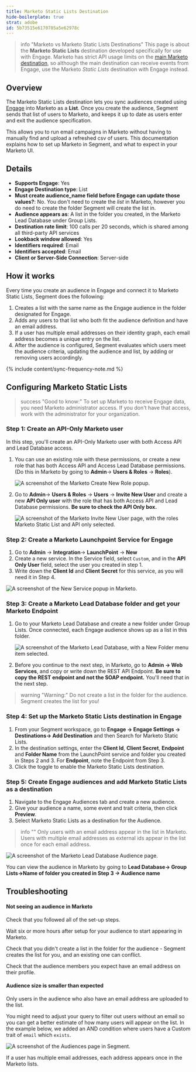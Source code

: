 ```yaml
---
title: Marketo Static Lists Destination
hide-boilerplate: true
strat: adobe
id: 5b73515e6170785a5e62978c
---
```

> info "Marketo vs Marketo Static Lists Destinations"
> This page is about the **Marketo Static Lists** destination developed specifically for use with Engage. Marketo has strict API usage limits on the [main Marketo destination](/docs/connections/destinations/catalog/marketo-v2/), so although the main destination can receive events from Engage, use the Marketo *Static Lists* destination with Engage instead.

## Overview

The Marketo Static Lists destination lets you sync audiences created using [Engage](/docs/engage) into Marketo as a **List**. Once you create the audience, Segment sends that list of users to Marketo, and keeps it up to date as users enter and exit the audience specification.

This allows you to run email campaigns in Marketo without having to manually find and upload a refreshed csv of users. This documentation explains how to set up Marketo in Segment, and what to expect in your Marketo UI.


## Details

- **Supports Engage**: Yes
- **Engage Destination type**: List
- **Must create audience_name field before Engage can update those values?**: No. You don't need to create the _list_ in Marketo, however you do need to create the folder Segment will create the list in.
- **Audience appears as**: A list in the folder you created, in the Marketo Lead Database under Group Lists.
- **Destination rate limit**: 100 calls per 20 seconds, which is shared among all third-party API services
- **Lookback window allowed**: Yes
- **Identifiers required**: Email
- **Identifiers accepted**: Email
- **Client or Server-Side Connection**: Server-side


## How it works

Every time you create an audience in Engage and connect it to Marketo Static Lists, Segment does the following:

1. Creates a list with the same name as the Engage audience in the folder designated for Engage.
2. Adds any users to that list who both fit the audience definition and have an email address.
3. If a user has multiple email addresses on their identity graph, each email address becomes a unique entry on the list.
4. After the audience is configured, Segment evaluates which users meet the audience criteria, updating the audience and list, by adding or removing users accordingly.

{% include content/sync-frequency-note.md %}

## Configuring Marketo Static Lists

> success "Good to know:"
> To set up Marketo to receive Engage data, you need Marketo administrator access. If you don't have that access, work with the administrator for your organization.

### Step 1: Create an API-Only Marketo user

In this step, you'll create an API-Only Marketo user with both Access API and Lead Database access.

1. You can use an existing role with these permissions, or create a new role that has both Access API and Access Lead Database permissions. (Do this in Marketo by going to **Admin**→ **Users & Roles** → **Roles**).

   ![A screenshot of the Marketo Create New Role popup.](images/marketosl-create-new-role.png)

2. Go to **Admin**→ **Users & Roles** → **Users** → **Invite New User** and create a new **API Only user** with the role that has both Access API and Lead Database permissions. **Be sure to check the API Only box.**

   ![A screenshot of the Marketo Invite New User page, with the roles Marketo Static List and API only selected.](images/marketosl-perms.png)


### Step 2: Create a Marketo Launchpoint Service for Engage

1. Go to **Admin** → **Integration**→ **LaunchPoint** → **New**
2. Create a new service. In the Service field, select `Custom`, and in the **API Only User** field, select the user you created in step 1.
3. Write down the **Client Id** and **Client Secret** for this service, as you will need it in Step 4.

![A screenshot of the New Service popup in Marketo.](images/marketosl-newservice.png)



### Step 3: Create a Marketo Lead Database folder and get your Marketo Endpoint

1. Go to your Marketo Lead Database and create a new folder under Group Lists. Once connected, each Engage audience shows up as a list in this folder.


   ![A screenshot of the Marketo Lead Database, with a New Folder menu item selected.](images/marketosl-newfolder.png)

2. Before you continue to the next step, in Marketo, go to **Admin → Web Services**, and copy or write down the REST API Endpoint. **Be sure to copy the REST endpoint and not the SOAP endpoint.** You'll need that in the next step.

> warning "Warning:"
> Do not create a list in the folder for the audience. Segment creates the list for you!

### Step 4: Set up the Marketo Static Lists destination in Engage

1. From your Segment workspace, go to **Engage → Engage Settings → Destinations→ Add Destination** and then Search for Marketo Static Lists.
2. In the destination settings, enter the **Client Id**, **Client Secret**, **Endpoint** and **Folder Name** from the LaunchPoint service and folder you created in Steps 2 and 3. For **Endpoint**, note the Endpoint from Step 3.
3. Click the toggle to enable the Marketo Static Lists destination.

### Step 5: Create Engage audiences and add Marketo Static Lists as a destination

1. Navigate to the Engage Audiences tab and create a new audience.
2. Give your audience a name, some event and trait criteria, then click **Preview**.
3. Select Marketo Static Lists as a destination for the Audience.

> info ""
> Only users with an email address appear in the list in Marketo. Users with multiple email addresses as external ids appear in the list once for each email address.

![A screenshot of the Marketo Lead Database Audience page.](images/marketosl-leads.png)

You can view the audience in Marketo by going to **Lead Database→ Group Lists→Name of folder you created in Step 3 → Audience name**


## Troubleshooting

#### Not seeing an audience in Marketo

Check that you followed all of the set-up steps.

Wait six or more hours after setup for your audience to start appearing in Marketo.

Check that you didn't create a list in the folder for the audience - Segment creates the list for you, and an existing one can conflict.

Check that the audience members you expect have an email address on their profile.

#### Audience size is smaller than expected
Only users in the audience who also have an email address are uploaded to the list.

You might need to adjust your query to filter out users without an email so you can get a better estimate of how many users will appear on the list. In the example below, we added an AND condition where users have a Custom trait of `email` which `exists`.

![A screenshot of the Audiences page in Segment.](images/personas-add-emailtrait.png)

If a user has multiple email addresses, each address appears once in the Marketo lists. 
